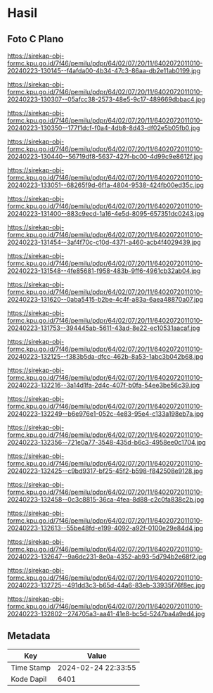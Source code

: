 # Hasil

## Foto C Plano

https://sirekap-obj-formc.kpu.go.id/7f46/pemilu/pdpr/64/02/07/20/11/6402072011010-20240223-130145--f4afda00-4b34-47c3-86aa-db2e11ab0199.jpg

https://sirekap-obj-formc.kpu.go.id/7f46/pemilu/pdpr/64/02/07/20/11/6402072011010-20240223-130307--05afcc38-2573-48e5-9c17-489669dbbac4.jpg

https://sirekap-obj-formc.kpu.go.id/7f46/pemilu/pdpr/64/02/07/20/11/6402072011010-20240223-130350--177f1dcf-f0a4-4db8-8d43-df02e5b05fb0.jpg

https://sirekap-obj-formc.kpu.go.id/7f46/pemilu/pdpr/64/02/07/20/11/6402072011010-20240223-130440--56719df8-5637-427f-bc00-4d99c9e8612f.jpg

https://sirekap-obj-formc.kpu.go.id/7f46/pemilu/pdpr/64/02/07/20/11/6402072011010-20240223-133051--68265f9d-6f1a-4804-9538-424fb00ed35c.jpg

https://sirekap-obj-formc.kpu.go.id/7f46/pemilu/pdpr/64/02/07/20/11/6402072011010-20240223-131400--883c9ecd-1a16-4e5d-8095-657351dc0243.jpg

https://sirekap-obj-formc.kpu.go.id/7f46/pemilu/pdpr/64/02/07/20/11/6402072011010-20240223-131454--3af4f70c-c10d-4371-a460-acb4f4029439.jpg

https://sirekap-obj-formc.kpu.go.id/7f46/pemilu/pdpr/64/02/07/20/11/6402072011010-20240223-131548--4fe85681-f958-483b-9ff6-4961cb32ab04.jpg

https://sirekap-obj-formc.kpu.go.id/7f46/pemilu/pdpr/64/02/07/20/11/6402072011010-20240223-131620--0aba5415-b2be-4c4f-a83a-6aea48870a07.jpg

https://sirekap-obj-formc.kpu.go.id/7f46/pemilu/pdpr/64/02/07/20/11/6402072011010-20240223-131753--394445ab-5611-43ad-8e22-ec10531aacaf.jpg

https://sirekap-obj-formc.kpu.go.id/7f46/pemilu/pdpr/64/02/07/20/11/6402072011010-20240223-132125--f383b5da-dfcc-462b-8a53-1abc3b042b68.jpg

https://sirekap-obj-formc.kpu.go.id/7f46/pemilu/pdpr/64/02/07/20/11/6402072011010-20240223-132216--3a14d1fa-2d4c-407f-b0fa-54ee3be56c39.jpg

https://sirekap-obj-formc.kpu.go.id/7f46/pemilu/pdpr/64/02/07/20/11/6402072011010-20240223-132249--b6e976e1-052c-4e83-95e4-c133a198eb7a.jpg

https://sirekap-obj-formc.kpu.go.id/7f46/pemilu/pdpr/64/02/07/20/11/6402072011010-20240223-132356--721e0a77-3548-435d-b6c3-4958ee0c1704.jpg

https://sirekap-obj-formc.kpu.go.id/7f46/pemilu/pdpr/64/02/07/20/11/6402072011010-20240223-132425--c9bd9317-bf25-45f2-b598-f842508e9128.jpg

https://sirekap-obj-formc.kpu.go.id/7f46/pemilu/pdpr/64/02/07/20/11/6402072011010-20240223-132458--0c3c8815-36ca-4fea-8d88-c2c0fa838c2b.jpg

https://sirekap-obj-formc.kpu.go.id/7f46/pemilu/pdpr/64/02/07/20/11/6402072011010-20240223-132613--55be48fd-e199-4092-a92f-0100e29e84d4.jpg

https://sirekap-obj-formc.kpu.go.id/7f46/pemilu/pdpr/64/02/07/20/11/6402072011010-20240223-132647--9a6dc231-8e0a-4352-ab93-5d794b2e68f2.jpg

https://sirekap-obj-formc.kpu.go.id/7f46/pemilu/pdpr/64/02/07/20/11/6402072011010-20240223-132725--491dd3c3-b65d-44a6-83eb-33935f76f8ec.jpg

https://sirekap-obj-formc.kpu.go.id/7f46/pemilu/pdpr/64/02/07/20/11/6402072011010-20240223-132802--274705a3-aa41-41e8-bc5d-5247ba4a9ed4.jpg


## Metadata

| Key        | Value               |
| ---------- | ------------------- |
| Time Stamp | 2024-02-24 22:33:55 |
| Kode Dapil | 6401                |



